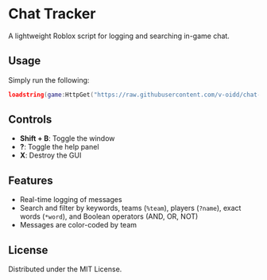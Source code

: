 # Chat Tracker

A lightweight Roblox script for logging and searching in-game chat.

## Usage

Simply run the following:

```lua
loadstring(game:HttpGet("https://raw.githubusercontent.com/v-oidd/chat-tracker/main/chat-tracker.lua"))()
```

## Controls

- **Shift + B**: Toggle the window
- **?**: Toggle the help panel
- **X**: Destroy the GUI

## Features

- Real-time logging of messages
- Search and filter by keywords, teams (`%team`), players (`?name`), exact words (`*word`), and Boolean operators (AND, OR, NOT)
- Messages are color-coded by team

## License

Distributed under the MIT License.

